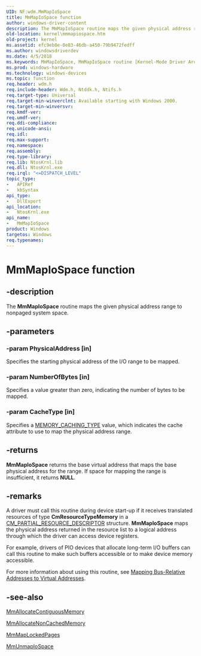 ```yaml
---
UID: NF:wdm.MmMapIoSpace
title: MmMapIoSpace function
author: windows-driver-content
description: The MmMapIoSpace routine maps the given physical address range to nonpaged system space.
old-location: kernel\mmmapiospace.htm
old-project: kernel
ms.assetid: efc9eb0e-0e83-46db-a450-79b9472fedff
ms.author: windowsdriverdev
ms.date: 4/5/2018
ms.keywords: MmMapIoSpace, MmMapIoSpace routine [Kernel-Mode Driver Architecture], k106_65fbb44b-6b8a-408d-8945-8d2eba25ca7c.xml, kernel.mmmapiospace, wdm/MmMapIoSpace
ms.prod: windows-hardware
ms.technology: windows-devices
ms.topic: function
req.header: wdm.h
req.include-header: Wdm.h, Ntddk.h, Ntifs.h
req.target-type: Universal
req.target-min-winverclnt: Available starting with Windows 2000.
req.target-min-winversvr: 
req.kmdf-ver: 
req.umdf-ver: 
req.ddi-compliance: 
req.unicode-ansi: 
req.idl: 
req.max-support: 
req.namespace: 
req.assembly: 
req.type-library: 
req.lib: NtosKrnl.lib
req.dll: NtosKrnl.exe
req.irql: "<=DISPATCH_LEVEL"
topic_type:
-	APIRef
-	kbSyntax
api_type:
-	DllExport
api_location:
-	NtosKrnl.exe
api_name:
-	MmMapIoSpace
product: Windows
targetos: Windows
req.typenames: 
---
```


# MmMapIoSpace function


## -description


The <b>MmMapIoSpace</b> routine maps the given physical address range to nonpaged system space.


## -parameters




### -param PhysicalAddress [in]

Specifies the starting physical address of the I/O range to be mapped.


### -param NumberOfBytes [in]

Specifies a value greater than zero, indicating the number of bytes to be mapped.


### -param CacheType [in]

Specifies a <a href="https://msdn.microsoft.com/library/windows/hardware/ff554430">MEMORY_CACHING_TYPE</a> value, which indicates the cache attribute to use to map the physical address range.


## -returns



<b>MmMapIoSpace</b> returns the base virtual address that maps the base physical address for the range. If space for mapping the range is insufficient, it returns <b>NULL</b>.




## -remarks



A driver must call this routine during device start-up if it receives translated resources of type <b>CmResourceTypeMemory</b> in a <a href="https://msdn.microsoft.com/96bf7bab-b8f5-439c-8717-ea6956ed0213">CM_PARTIAL_RESOURCE_DESCRIPTOR</a> structure. <b>MmMapIoSpace</b> maps the physical address returned in the resource list to a logical address through which the driver can access device registers.

For example, drivers of PIO devices that allocate long-term I/O buffers can call this routine to make such buffers accessible or to make device memory accessible.

For more information about using this routine, see <a href="https://msdn.microsoft.com/library/windows/hardware/ff554399">Mapping Bus-Relative Addresses to Virtual Addresses</a>. 




## -see-also




<a href="https://msdn.microsoft.com/library/windows/hardware/ff554460">MmAllocateContiguousMemory</a>



<a href="https://msdn.microsoft.com/library/windows/hardware/ff554479">MmAllocateNonCachedMemory</a>



<a href="https://msdn.microsoft.com/library/windows/hardware/ff554622">MmMapLockedPages</a>



<a href="https://msdn.microsoft.com/library/windows/hardware/ff556387">MmUnmapIoSpace</a>
 

 

